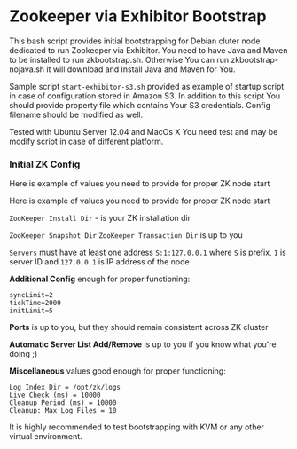 Zookeeper via Exhibitor Bootstrap
=========

This bash script provides initial bootstrapping for Debian cluter node dedicated to run Zookeeper via Exhibitor.
You need to have Java and Maven to be installed to run zkbootstrap.sh. Otherwise You can run zkbootstrap-nojava.sh it will download and install Java and Maven for You.

Sample script `start-exhibitor-s3.sh` provided as example of startup script in case of configuration stored in Amazon S3.
In addition to this script You should provide property file which contains Your S3 credentials. Config filename should be modified as well.

Tested with Ubuntu Server 12.04 and MacOs X
You need test and may be modify script in case of different platform.

### Initial ZK Config

Here is example of values you need to provide for proper ZK node start

Here is example of values you need to provide for proper ZK node start


`ZooKeeper Install Dir` - is your ZK installation dir

`ZooKeeper Snapshot Dir` `ZooKeeper Transaction Dir` is up to you

`Servers` must have at least one address `S:1:127.0.0.1` where `S` is prefix, `1` is server ID and `127.0.0.1` is IP address of the node

**Additional Config** enough for proper functioning:

    syncLimit=2
    tickTime=2000
    initLimit=5

**Ports** is up to you, but they should remain consistent across ZK cluster

**Automatic Server List Add/Remove** is up to you if you know what you're doing ;)

**Miscellaneous** values good enough for proper functioning:

    Log Index Dir = /opt/zk/logs
    Live Check (ms) = 10000
    Cleanup Period (ms) = 10000
    Cleanup: Max Log Files = 10

It is highly recommended to test bootstrapping with KVM or any other virtual environment.
